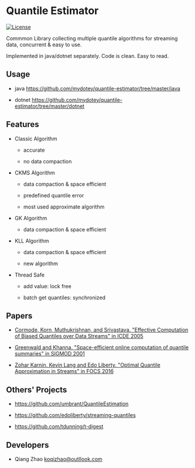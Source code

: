 # Quantile Estimator

[![License](https://img.shields.io/badge/License-Apache%202.0-blue.svg)](https://opensource.org/licenses/Apache-2.0)

Commmon Library collecting multiple quantile algorithms for streaming data, concurrent & easy to use.

Implemented in java/dotnet separately. Code is clean. Easy to read.

## Usage
* java
https://github.com/mydotey/quantile-estimator/tree/master/java

* dotnet
https://github.com/mydotey/quantile-estimator/tree/master/dotnet

## Features
* Classic Algorithm
  * accurate

  * no data compaction

* CKMS Algorithm
  * data compaction & space efficient

  * predefined quantile error

  * most used approximate algorithm

* GK Algorithm
  * data compaction & space efficient

* KLL Algorithm
  * data compaction & space efficient

  * new algorithm

* Thread Safe
  * add value: lock free

  * batch get quantiles: synchronized

## Papers
* [Cormode, Korn, Muthukrishnan, and Srivastava. "Effective Computation of Biased Quantiles over Data Streams" in ICDE 2005](http://www.cs.rutgers.edu/~muthu/bquant.pdf)

* [Greenwald and Khanna. "Space-efficient online computation of quantile summaries" in SIGMOD 2001](http://infolab.stanford.edu/~datar/courses/cs361a/papers/quantiles.pdf)

* [Zohar Karnin, Kevin Lang and Edo Liberty. "Optimal Quantile Approximation in Streams" in FOCS 2016](http://arxiv.org/abs/1603.05346)

## Others' Projects
* https://github.com/umbrant/QuantileEstimation

* https://github.com/edoliberty/streaming-quantiles

* https://github.com/tdunning/t-digest

## Developers
* Qiang Zhao <koqizhao@outllook.com>

